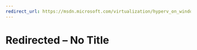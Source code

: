 ```yaml
---
redirect_url: https://msdn.microsoft.com/virtualization/hyperv_on_windows/windows_welcome
---
```


# Redirected – No Title